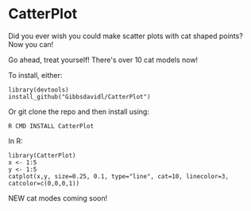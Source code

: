 # CatterPlot
Did you ever wish you could make scatter plots with cat shaped points?  Now you can!

Go ahead, treat yourself! There's over 10 cat models now!

To install, either:
```
library(devtools)
install_github("Gibbsdavidl/CatterPlot")
```
Or git clone the repo and then install using:
```
R CMD INSTALL CatterPlot
```

In R:

```
library(CatterPlot)
x <- 1:5
y <- 1:5
catplot(x,y, size=0.25, 0.1, type="line", cat=10, linecolor=3, catcolor=c(0,0,0,1))
```

NEW cat modes coming soon!
